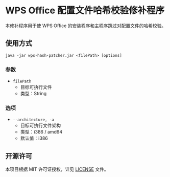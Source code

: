 ﻿# WPS Office 配置文件哈希校验修补程序

本修补程序用于使 WPS Office 的安装程序和主程序跳过对配置文件的哈希校验。

## 使用方式

```txt
java -jar wps-hash-patcher.jar <filePath> [options]
```

### 参数

- `filePath`
    - 目标可执行文件
    - 类型：String

### 选项

- `--architecture, -a`
    - 目标可执行文件架构
    - 类型：i386 / amd64
    - 默认值：i386

## 开源许可

本项目根据 MIT 许可证授权，详见 [LICENSE](LICENSE.md) 文件。
